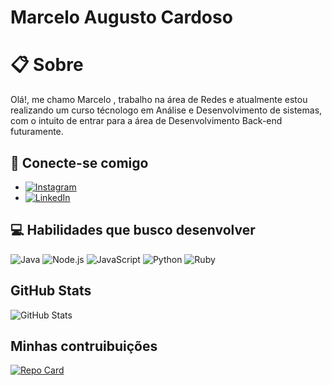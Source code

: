 # Marcelo Augusto Cardoso

# 📋 Sobre
Olá!, me chamo Marcelo , trabalho na área de Redes e atualmente estou realizando um  curso técnologo em Análise e Desenvolvimento de sistemas, com o intuito de entrar para a área de Desenvolvimento Back-end futuramente.

## 🔗 Conecte-se comigo
- [![Instagram](https://img.shields.io/badge/Instagram-46295A?style=for-the-badge&logo=instagram)](https://www.instagram.com/celinnzn/)
- [![LinkedIn](https://img.shields.io/badge/LinkedIn-46295A?style=for-the-badge&logo=linkedin&logoColor=0E76A8)](https://www.linkedin.com/in/marcelo-augusto-6b787a18b/)


## 💻 Habilidades que busco desenvolver

![Java](https://img.shields.io/badge/Java-46295A?style=for-the-badge&logo=java)
![Node.js](https://img.shields.io/badge/Node.js-46295A?style=for-the-badge&logo=Node.js)
![JavaScript](https://img.shields.io/badge/JavaScript-46295A?style=for-the-badge&logo=javascript)
![Python](https://img.shields.io/badge/Python-46295A?style=for-the-badge&logo=python)
![Ruby](https://img.shields.io/badge/Ruby-46295A?style=for-the-badge&logo=Ruby)
## GitHub Stats

![GitHub Stats](https://github-readme-stats.vercel.app/api?username=CardosoDevv&theme=transparent&bg_color=46295A&border_color=000000&show_icons=true&icon_color=30A3DC&title_color=E94D5F&text_color=FFF&hide_title=true&hide=stars)

## Minhas contruibuições
[![Repo Card](https://github-readme-stats.vercel.app/api/pin/?username=CardosoDevv&repo=dio-lab-open-source&bg_color=46295A&border_color=000000&show_icons=true&icon_color=30A3DC&title_color=E94D5F&text_color=FFF)](https://github.com/CardosoDevv/dio-lab-open-source)
